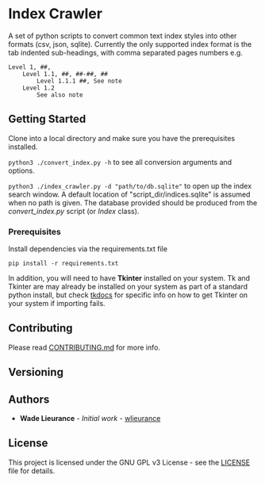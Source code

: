 # Index Crawler

A set of python scripts to convert common text index styles into other formats
(csv, json, sqlite).  Currently the only supported index format is the tab
indented sub-headings, with comma separated pages numbers e.g.

```
Level 1, ##,
	Level 1.1, ##, ##-##, ##
		Level 1.1.1 ##, See note
	Level 1.2
		See also note
```

## Getting Started

Clone into a local directory and make sure you have the prerequisites installed.

`python3 ./convert_index.py -h`  to see all conversion arguments and options.

`python3 ./index_crawler.py -d "path/to/db.sqlite"`  to open up the index search
window. A default location of "script_dir/indices.sqlite" is assumed when no
path is given.  The database provided should be produced from the
*convert_index.py* script (or *Index* class).


### Prerequisites

Install dependencies via the requirements.txt file

`pip install -r requirements.txt`

In addition, you will need to have **Tkinter**  installed on your system.
Tk and Tkinter are may already be installed on your system as part of a standard
python install, but check [tkdocs](https://tkdocs.com/tutorial/install.html) for
specific info on how to get Tkinter on your system if importing fails.


## Contributing

Please read [CONTRIBUTING.md](CONTRIBUTING.md) for more info.

## Versioning

## Authors

* **Wade Lieurance** - *Initial work* - [wlieurance](https://github.com/wlieurance)

## License

This project is licensed under the GNU GPL v3 License - see the [LICENSE](LICENSE) file for details.
